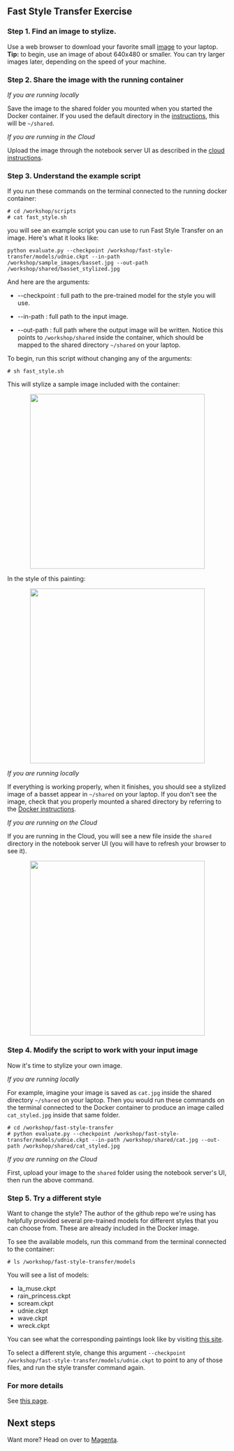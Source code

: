 ## Fast Style Transfer Exercise

### Step 1. Find an image to stylize.

Use a web browser to download your favorite small [image](https://upload.wikimedia.org/wikipedia/commons/a/af/Cara_de_quem_caiu_do_caminh%C3%A3o..._%28cropped%29.jpg) to your laptop. **Tip:** to begin, use an image of about 640x480 or smaller. You can try larger images later, depending on the speed of your machine.

### Step 2. Share the image with the running container

*If you are running locally*

Save the image to the shared folder you mounted when you started the Docker container. If you used the default directory in the [instructions](install-local.md), this will be ```~/shared```.

*If you are running in the Cloud*

Upload the image through the notebook server UI as described in the [cloud instructions](install-cloud.md).

### Step 3. Understand the example script

If you run these commands on the terminal connected to the running docker container:

```
# cd /workshop/scripts
# cat fast_style.sh
```

you will see an example script you can use to run Fast Style Transfer on an image. Here's what it looks like:

```
python evaluate.py --checkpoint /workshop/fast-style-transfer/models/udnie.ckpt --in-path /workshop/sample_images/basset.jpg --out-path /workshop/shared/basset_stylized.jpg
```

And here are the arguments:

* --checkpoint : full path to the pre-trained model for the style you will use. 

* --in-path : full path to the input image.

* --out-path : full path where the output image will be written. Notice this points to ```/workshop/shared``` inside the container, which should be mapped to the shared directory ```~/shared``` on your laptop.

To begin, run this script without changing any of the arguments:

```# sh fast_style.sh```

This will stylize a sample image included with the container:

<p align="center"><img src = '../container/sample-images/basset.jpg' height='400px'></p>

In the style of this painting:
<p align="center"><img src = '../container/sample-images/udnie.jpg' height='400px'></p>

*If you are running locally*

If everything is working properly, when it finishes, you should see a stylized image of a basset appear in ```~/shared``` on your laptop. If you don't see the image, check that you properly mounted a shared directory by referring to the [Docker instructions](install-local.md). 

*If you are running on the Cloud*

If you are running in the Cloud, you will see a new file inside the ```shared``` directory in the notebook server UI (you will have to refresh your browser to see it).

<p align="center"><img src = '../images/basset_udnie.jpg' height='400px'></p>

### Step 4. Modify the script to work with your input image
Now it's time to stylize your own image. 

*If you are running locally*

For example, imagine your image is saved as ```cat.jpg``` inside the shared directory ```~/shared```  on your laptop. Then you would run these commands on the terminal connected to the Docker container to produce an image called ```cat_styled.jpg``` inside that same folder.

```
# cd /workshop/fast-style-transfer
# python evaluate.py --checkpoint /workshop/fast-style-transfer/models/udnie.ckpt --in-path /workshop/shared/cat.jpg --out-path /workshop/shared/cat_styled.jpg
```

*If you are running on the Cloud*

First, upload your image to the ```shared``` folder using the notebook server's UI, then run the above command.


### Step 5. Try a different style

Want to change the style? The author of the github repo we're using has helpfully provided several pre-trained models for different styles that you can choose from. These are already included in the Docker image.

To see the available models, run this command from the terminal connected to the container:

```# ls /workshop/fast-style-transfer/models ```

You will see a list of models:

* la_muse.ckpt
* rain_princess.ckpt
* scream.ckpt
* udnie.ckpt
* wave.ckpt
* wreck.ckpt

You can see what the corresponding paintings look like by visiting [this site](https://github.com/lengstrom/fast-style-transfer/tree/master/examples/style).

To select a different style, change this argument ```--checkpoint /workshop/fast-style-transfer/models/udnie.ckpt``` to point to any of those files, and run the style transfer command again.

### For more details
See [this page](https://github.com/lengstrom/fast-style-transfer/).

## Next steps
Want more? Head on over to [Magenta](magenta-style-transfer.md).
